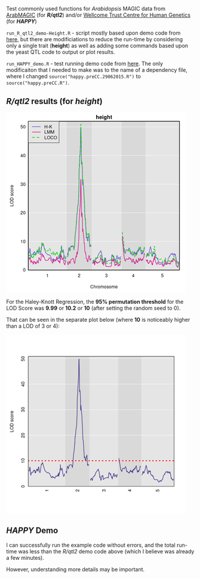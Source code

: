 Test commonly used functions for *Arabidopsis* MAGIC data from [ArabMAGIC](https://github.com/rqtl/qtl2data/tree/main/ArabMAGIC) (for ***R/qtl2***) and/or [Wellcome Trust Centre for Human Genetics](http://mtweb.cs.ucl.ac.uk/mus/www/magic/) (for ***HAPPY***)

`run_R_qtl2_demo-Height.R` - script mostly based upon demo code from [here](https://kbroman.org/Talk_MAGIC2019/magic2019.pdf), but there are modificiations to reduce the run-time by considering only a single trait (**height**) as well as adding some commands based upon the yeast QTL code to output or plot results.

`run_HAPPY_demo.R` - test running demo code from [here](http://mtweb.cs.ucl.ac.uk/mus/www/magic/).  The only modificaiton that I needed to make was to the name of a dependency file, where I changed `source("happy.preCC.29062015.R")` to `source("happy.preCC.R")`.

## *R/qtl2* results (for *height*)

![](ArabidopsisMAGIC_Demo-HeightOnly-Combined_LOD.png)

For the Haley-Knott Regression, the **95% permutation threshold** for the LOD Score was **9.99** or **10.2** or **10** (after setting the random seed to 0).

That can be seen in the separate plot below (where **10** is noticeably higher than a LOD of 3 or 4):

![](ArabidopsisMAGIC_Demo-HeightOnly-HK_LOD.png)

## *HAPPY* Demo

I can successfully run the example code without errors, and the total run-time was less than the *R/qtl2* demo code above (which I believe was already a few minutes).

However, understanding more details may be important.
